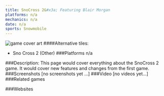 ```yaml
---
title: SnoCross 2&#x3a; Featuring Blair Morgan
platforms: n/a
mechanics: n/a
date: n/a
sports: Snowmobile
---
```

![game cover art](//images.igdb.com/igdb/image/upload/t_cover_big/rxz4suymjycgtpfwghuy.jpg "Logo Title Text 1")
####Alternative tiles:
* Sno Cross 2 (Other)
###Platforms
n/a

###Description:
This page would cover everything about the SnoCross 2 game. It would cover new features and changes from the first game.
###Screenshots
[no screenshots yet ...]
###Video
[no videos yet...]
###Related games

###Websites

